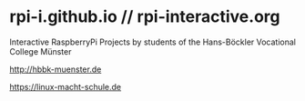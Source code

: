 # rpi-i.github.io // rpi-interactive.org

Interactive RaspberryPi Projects by students of the Hans-Böckler Vocational College Münster

http://hbbk-muenster.de

https://linux-macht-schule.de
